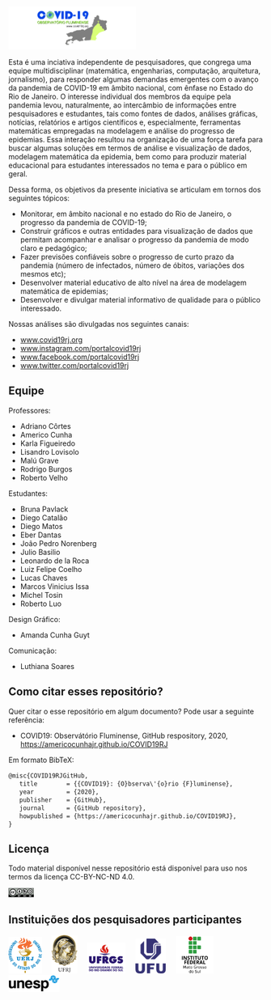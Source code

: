 <img src="logos/COVID19_CapaSite_R00.jpg " width="50%">

Esta é uma inciativa independente de pesquisadores, que congrega uma equipe multidisciplinar (matemática, engenharias, computação, arquitetura, jornalismo), para responder algumas demandas emergentes com o avanço da pandemia de COVID-19 em âmbito nacional, com ênfase no Estado do Rio de Janeiro. O interesse individual dos membros da equipe pela pandemia levou, naturalmente, ao intercâmbio de informações entre pesquisadores e estudantes, tais como fontes de dados, análises gráficas, notícias, relatórios e artigos científicos e, especialmente, ferramentas matemáticas empregadas na modelagem e análise do progresso de epidemias. Essa interação resultou na organização de uma força tarefa para buscar algumas soluções em termos de análise e visualização de dados, modelagem matemática da epidemia, bem como para produzir material educacional para estudantes interessados no tema e para o público em geral.

Dessa forma, os objetivos da presente iniciativa se articulam em tornos dos seguintes tópicos:
- Monitorar, em âmbito nacional e no estado do Rio de Janeiro, o progresso da pandemia de COVID-19;
- Construir gráficos e outras entidades para visualização de dados que permitam acompanhar e analisar o progresso da pandemia de modo claro e pedagógico;
- Fazer previsões confiáveis sobre o progresso de curto prazo da pandemia (número de infectados, número de óbitos, variações dos mesmos etc);
- Desenvolver material educativo de alto nível na área de modelagem matemática de epidemias;
- Desenvolver e divulgar material informativo de qualidade para o público interessado.

Nossas análises são divulgadas nos seguintes canais:
- www.covid19rj.org
- www.instagram.com/portalcovid19rj
- www.facebook.com/portalcovid19rj
- www.twitter.com/portalcovid19rj

## Equipe

Professores:
- Adriano Côrtes
- Americo Cunha
- Karla Figueiredo
- Lisandro Lovisolo
- Malú Grave
- Rodrigo Burgos
- Roberto Velho

Estudantes:
- Bruna Pavlack
- Diego Catalão
- Diego Matos
- Eber Dantas
- João Pedro Norenberg
- Julio Basilio
- Leonardo de la Roca
- Luiz Felipe Coelho
- Lucas Chaves
- Marcos Vinicius Issa
- Michel Tosin
- Roberto Luo

Design Gráfico:
- Amanda Cunha Guyt

Comunicação:
- Luthiana Soares

## Como citar esses repositório?

Quer citar o esse repositório em algum documento? Pode usar a seguinte referência:

- COVID19: Observátório Fluminense, GitHub respository, 2020, https://americocunhajr.github.io/COVID19RJ

Em formato BibTeX:

```
@misc{COVID19RJGitHub,
   title        = {{COVID19}: {O}bserva\'{o}rio {F}luminense},
   year         = {2020},
   publisher    = {GitHub},
   journal      = {GitHub repository},
   howpublished = {https://americocunhajr.github.io/COVID19RJ},
}
```

## Licença

Todo material disponível nesse repositório está disponível para uso nos termos da licença CC-BY-NC-ND 4.0.

<img src="logos/CC-BY-NC-NA-40.png" width="10%">

## Instituições dos pesquisadores participantes

<img src="logos/uerj_logo_cor.jpg" width="13%"> &nbsp; &nbsp; <img src="logos/ufrj_logo_cor.png" width="10%"> &nbsp; &nbsp; <img src="logos/ufrgs_logo_cor.png" width="15%"> &nbsp; &nbsp; <img src="logos/ufu_logo_cor.png" width="12%"> &nbsp; &nbsp; <img src="logos/ifms_logo_cor.png" width="15%"> &nbsp; &nbsp; <img src="logos/unesp_logo_cor.png" width="20%">
